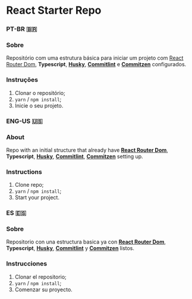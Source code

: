 # React Starter Repo

### PT-BR 🇧🇷
### Sobre
Repositório com uma estrutura básica para iniciar um projeto com [React Router Dom](https://reactrouter.com/), **Typescript**, **[Husky](https://typicode.github.io/husky/#/)**, **[Commitlint](https://commitlint.js.org/#/)** e **[Commitzen](https://github.com/commitizen/cz-cli)** configurados.

### Instruções
1. Clonar o repositório;
2. `yarn` / `npm install`;
3. Inicie o seu projeto.

### ENG-US 🇺🇸
### About
Repo with an initial structure that already have **[React Router Dom](https://reactrouter.com/)**, **Typescript**, **[Husky](https://typicode.github.io/husky/#/)**, **[Commitlint](https://commitlint.js.org/#/)**, **[Commitzen](https://github.com/commitizen/cz-cli)** setting up.

### Instructions
1. Clone repo;
2. `yarn` / `npm install`;
3. Start your project.

### ES 🇪🇸
### Sobre
Repositorio con una estructura basica ya con **[React Router Dom](https://reactrouter.com/)**, **Typescript**, **[Husky](https://typicode.github.io/husky/#/)**, **[Commitlint](https://commitlint.js.org/#/)** y **[Commitzen](https://github.com/commitizen/cz-cli)** listos.

### Instrucciones
1. Clonar el repositorio;
2. `yarn` / `npm install`;
3. Comenzar su proyecto.